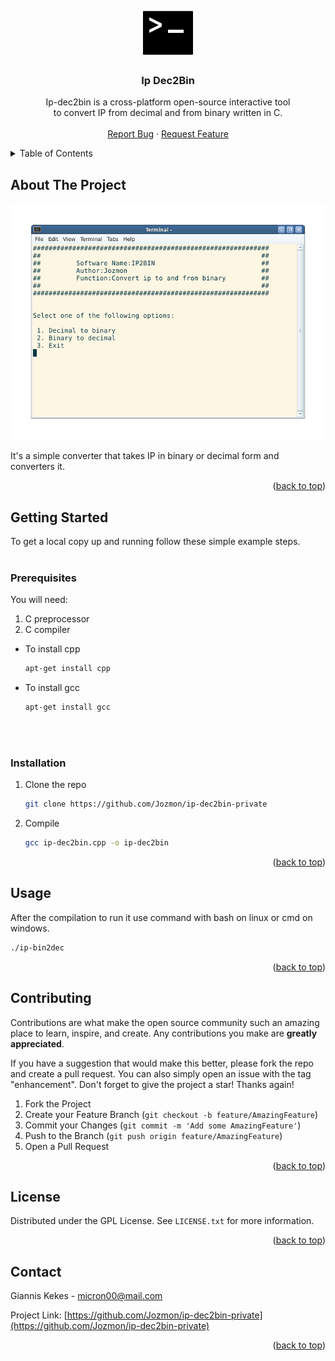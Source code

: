 

<!-- PROJECT LOGO -->
<br />
<div align="center">
  <a href="https://github.com/Jozmon/ip-dec2bin-private">
    <img src="images/logo.png" alt="Logo" width="80" height="80">
  </a>

  <h3 align="center">Ip Dec2Bin</h3>

  <p align="center">
    Ip-dec2bin is a cross-platform open-source interactive tool 
    <br>
    to convert IP from decimal and from binary written in C.
    <br />
    <br />
    <a href="https://github.com/Jozmon/ip-dec2bin-private/issues">Report Bug</a>
    ·
    <a href="https://github.com/Jozmon/ip-dec2bin-private/issues">Request Feature</a>
  </p>
</div>



<!-- TABLE OF CONTENTS -->
<details>
  <summary>Table of Contents</summary>
  <ol>
    <li>
      <a href="#about-the-project">About The Project</a>
      <ul>
        <li><a href="#built-with">Built With</a></li>
      </ul>
    </li>
    <li>
      <a href="#getting-started">Getting Started</a>
      <ul>
        <li><a href="#prerequisites">Prerequisites</a></li>
        <li><a href="#installation">Installation</a></li>
      </ul>
    </li>
    <li><a href="#usage">Usage</a></li>
    <li><a href="#contributing">Contributing</a></li>
    <li><a href="#license">License</a></li>
    <li><a href="#contact">Contact</a></li>
    <li><a href="#acknowledgments">Acknowledgments</a></li>
  </ol>
</details>



<!-- ABOUT THE PROJECT -->
## About The Project

[![Product Name Screen Shot][product-screenshot]](https://github.com/Jozmon/ip-dec2bin-private)

It's a simple converter that takes IP in binary or decimal form and converters it.




<p align="right">(<a href="#readme-top">back to top</a>)</p>



<!-- GETTING STARTED -->
## Getting Started

To get a local copy up and running follow these simple example steps.
    <br>
    <br>
### Prerequisites
You will need:
1. C preprocessor
2. C compiler 

* To  install cpp
  ```sh
  apt-get install cpp
  ```
 

* To  install gcc
  ```sh
  apt-get install gcc
  ```
  
    <br>
    <br>
    
### Installation



1. Clone the repo
   ```sh
   git clone https://github.com/Jozmon/ip-dec2bin-private
   ```
2. Compile 
   ```sh
   gcc ip-dec2bin.cpp -o ip-dec2bin
   ```


<p align="right">(<a href="#readme-top">back to top</a>)</p>



<!-- USAGE EXAMPLES -->
## Usage

After the compilation to run it use command with bash on linux or cmd on windows.
  ```sh
./ip-bin2dec
   ```


<p align="right">(<a href="#readme-top">back to top</a>)</p>



<!-- CONTRIBUTING -->
## Contributing

Contributions are what make the open source community such an amazing place to learn, inspire, and create. Any contributions you make are **greatly appreciated**.

If you have a suggestion that would make this better, please fork the repo and create a pull request. You can also simply open an issue with the tag "enhancement".
Don't forget to give the project a star! Thanks again!

1. Fork the Project
2. Create your Feature Branch (`git checkout -b feature/AmazingFeature`)
3. Commit your Changes (`git commit -m 'Add some AmazingFeature'`)
4. Push to the Branch (`git push origin feature/AmazingFeature`)
5. Open a Pull Request

<p align="right">(<a href="#readme-top">back to top</a>)</p>



<!-- LICENSE -->
## License

Distributed under the GPL License. See `LICENSE.txt` for more information.

<p align="right">(<a href="#readme-top">back to top</a>)</p>



<!-- CONTACT -->
## Contact

Giannis Kekes - micron00@mail.com

Project Link: [https://github.com/Jozmon/ip-dec2bin-private](https://github.com/Jozmon/ip-dec2bin-private)

<p align="right">(<a href="#readme-top">back to top</a>)</p>






<!-- MARKDOWN LINKS & IMAGES -->
[product-screenshot]: images/screenshot.png



